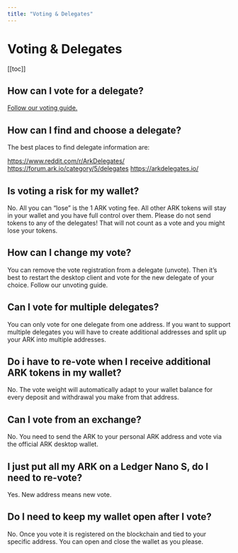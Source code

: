 ```yaml
---
title: "Voting & Delegates"
---
```


# Voting & Delegates

[[toc]]

## How can I vote for a delegate?
[Follow our voting guide.](https://blog.ark.io/how-to-vote-or-un-vote-an-ark-delegate-and-how-does-it-all-work-819c5439da68)

## How can I find and choose a delegate?

The best places to find delegate information are:

https://www.reddit.com/r/ArkDelegates/
https://forum.ark.io/category/5/delegates
https://arkdelegates.io/

## Is voting a risk for my wallet?

No. All you can “lose” is the 1 ARK voting fee. All other ARK tokens will stay in your wallet and you have full control over them. Please do not send tokens to any of the delegates! That will not count as a vote and you might lose your tokens.

## How can I change my vote?

You can remove the vote registration from a delegate (unvote). Then it’s best to restart the desktop client and vote for the new delegate of your choice.
Follow our unvoting guide.

## Can I vote for multiple delegates?

You can only vote for one delegate from one address. If you want to support multiple delegates you will have to create additional addresses and split up your ARK into multiple addresses.

## Do i have to re-vote when I receive additional ARK tokens in my wallet?

No. The vote weight will automatically adapt to your wallet balance for every deposit and withdrawal you make from that address.

## Can I vote from an exchange?

No. You need to send the ARK to your personal ARK address and vote via the official ARK desktop wallet.

## I just put all my ARK on a Ledger Nano S, do I need to re-vote?

Yes. New address means new vote.

## Do I need to keep my wallet open after I vote?

No. Once you vote it is registered on the blockchain and tied to your specific address. You can open and close the wallet as you please.
